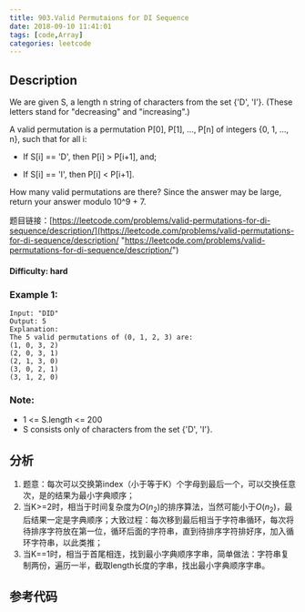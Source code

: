 ```yaml
---
title: 903.Valid Permutaions for DI Sequence
date: 2018-09-10 11:41:01
tags: [code,Array]
categories: leetcode
---
```

## Description

We are given S, a length n string of characters from the set {'D', 'I'}. (These letters stand for "decreasing" and "increasing".)

A valid permutation is a permutation P[0], P[1], ..., P[n] of integers {0, 1, ..., n}, such that for all i:

- If S[i] == 'D', then P[i] > P[i+1], and;

- If S[i] == 'I', then P[i] < P[i+1].

How many valid permutations are there?  Since the answer may be large, return your answer modulo 10^9 + 7.

题目链接：[https://leetcode.com/problems/valid-permutations-for-di-sequence/description/](https://leetcode.com/problems/valid-permutations-for-di-sequence/description/ "https://leetcode.com/problems/valid-permutations-for-di-sequence/description/")

#### Difficulty: hard

<!-- more -->

### Example 1:

	Input: "DID"
	Output: 5
	Explanation: 
	The 5 valid permutations of (0, 1, 2, 3) are:
	(1, 0, 3, 2)
	(2, 0, 3, 1)
	(2, 1, 3, 0)
	(3, 0, 2, 1)
	(3, 1, 2, 0)


### Note:

- 1 <= S.length <= 200
- S consists only of characters from the set {'D', 'I'}.

## 分析

1. 题意：每次可以交换第index（小于等于K）个字母到最后一个，可以交换任意次，是的结果为最小字典顺序；
2. 当K>=2时，相当于时间复杂度为$O(n_2)$的排序算法，当然可能小于$O(n_2)$，最后结果一定是字典顺序；大致过程：每次移到最后相当于字符串循环，每次将待排序字符放在第一位，循环后面的字符串，直到待排序字符排好序，加入循环字符串，以此类推；
3. 当K==1时，相当于首尾相连，找到最小字典顺序字串，简单做法：字符串复制两份，遍历一半，截取length长度的字串，找出最小字典顺序字串。

## 参考代码

	


